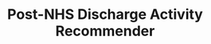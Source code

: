 ---
hackday: 23-cardiff
links:
  code:
  - https://github.com/madetech/nhs-hack-day-23
  presentation: https://nhs-hack-day-23.herokuapp.com/
  website: https://nhs-hack-day-23.herokuapp.com/
  video: https://youtu.be/XoZKZQ5ri7s
summary: 'findOR: a tool to help NHS staff make tailor-made activity recommendations
  to patients after discharge '
team:
- '@HannahB_OT'
- '@tomtaylortech'
- '@craigjbass'
thumbnail: post-nhs_discharge_activity_recommender.png
title: Post-NHS Discharge Activity Recommender
---
